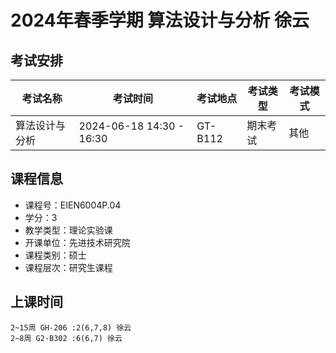 # 2024年春季学期 算法设计与分析 徐云




## 考试安排

| 考试名称 | 考试时间 | 考试地点 | 考试类型 | 考试模式 |
| -------- | -------- | -------- | -------- | -------- |
| 算法设计与分析 | 2024-06-18 14:30 - 16:30 | GT-B112 | 期末考试 | 其他 |





## 课程信息

- 课程号：EIEN6004P.04
- 学分：3
- 教学类型：理论实验课
- 开课单位：先进技术研究院
- 课程类别：硕士
- 课程层次：研究生课程

## 上课时间

```
2~15周 GH-206 :2(6,7,8) 徐云
2~8周 G2-B302 :6(6,7) 徐云
```

